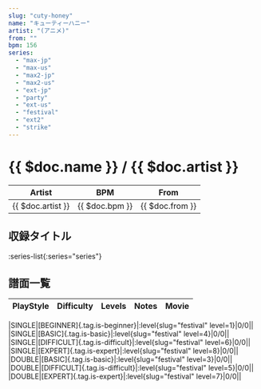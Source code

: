 ```yaml
---
slug: "cuty-honey"
name: "キューティーハニー"
artist: "(アニメ)"
from: ""
bpm: 156
series:
  - "max-jp"
  - "max-us"
  - "max2-jp"
  - "max2-us"
  - "ext-jp"
  - "party"
  - "ext-us"
  - "festival"
  - "ext2"
  - "strike"
---
```


# {{ $doc.name }} / {{ $doc.artist }}

|Artist|BPM|From|
|------|---|----|
|{{ $doc.artist }}|{{ $doc.bpm }}|{{ $doc.from }}|

## 収録タイトル

:series-list{:series="series"}

## 譜面一覧

|PlayStyle|Difficulty|Levels|Notes|Movie|
|---------|----------|------|-----|-----|
<!-- festival -->
|SINGLE|[BEGINNER]{.tag.is-beginner}|:level{slug="festival" level=1}|0/0||
|SINGLE|[BASIC]{.tag.is-basic}|:level{slug="festival" level=4}|0/0||
|SINGLE|[DIFFICULT]{.tag.is-difficult}|:level{slug="festival" level=6}|0/0||
|SINGLE|[EXPERT]{.tag.is-expert}|:level{slug="festival" level=8}|0/0||
|DOUBLE|[BASIC]{.tag.is-basic}|:level{slug="festival" level=3}|0/0||
|DOUBLE|[DIFFICULT]{.tag.is-difficult}|:level{slug="festival" level=5}|0/0||
|DOUBLE|[EXPERT]{.tag.is-expert}|:level{slug="festival" level=7}|0/0||

